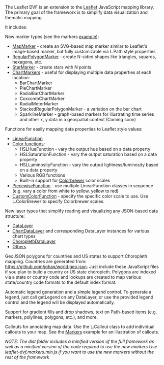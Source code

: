 The Leaflet DVF is an extension to the [Leaflet](http://www.leafletjs.com) JavaScript mapping library.
The primary goal of the framework is to simplify data visualization and thematic mapping.

It includes:

New marker types (see the markers [example](http://humangeo.github.com/leaflet-dvf/examples/html/markers.html)):

* [MapMarker](https://github.com/humangeo/leaflet-dvf/wiki/6.-Markers#lmapmarker) - create an SVG-based map marker similar to Leaflet's image-based marker, but fully customizable via L.Path style properties
* [RegularPolygonMarker](https://github.com/humangeo/leaflet-dvf/wiki/6.-Markers#lregularpolygonmarker) - create N-sided shapes like triangles, squares, hexagons, etc.
* [StarMarker](https://github.com/humangeo/leaflet-dvf/wiki/6.-Markers#lstarmarker) - create stars with N points
* [ChartMarkers](https://github.com/humangeo/leaflet-dvf/wiki/6.-Markers#chartmarkers) - useful for displaying multiple data properties at each location:
	* BarChartMarker
	* PieChartMarker
	* RadialBarChartMarker
	* CoxcombChartMarker
	* RadialMeterMarker
	* StackedRegularPolygonMarker - a variation on the bar chart
	* SparklineMarker - graph-based markers for illustrating time series and other x, y data in a geospatial context (Coming soon)

Functions for easily mapping data properties to Leaflet style values:

* [LinearFunction](https://github.com/humangeo/leaflet-dvf/wiki/5.-Utility-Functions#llinearfunction)
* [Color functions](https://github.com/humangeo/leaflet-dvf/wiki/5.-Utility-Functions#color-functions):
	* HSLHueFunction - vary the output hue based on a data property
	* HSLSaturationFunction - vary the output saturation based on a data property
	* HSLLuminosityFunction - vary the output lightness/luminosity based on a data property
	* Various RGB functions
	* Built-in support for [Colorbrewer](http://colorbrewer2.org) color scales
* [PiecewiseFunction](https://github.com/humangeo/leaflet-dvf/wiki/5.-Utility-Functions#lpiecewisefunction) - use multiple LinearFunction classes in sequence (e.g. vary a color from white to yellow, yellow to red)
* [CustomColorFunction](https://github.com/humangeo/leaflet-dvf/wiki/5.-Utility-Functions#lcustomcolorfunction) - specify the specific color scale to use.  Use L.ColorBrewer to specify Colorbrewer scales.

New layer types that simplify reading and visualizing any JSON-based data structure:

* [DataLayer](https://github.com/humangeo/leaflet-dvf/wiki/8.-Datalayers#ldatalayer)
* [ChartDataLayer](https://github.com/humangeo/leaflet-dvf/wiki/8.-Datalayers#chartdatalayers) and corresponding DataLayer instances for various chart types
* [ChoroplethDataLayer](https://github.com/humangeo/leaflet-dvf/wiki/8.-Datalayers#lchoroplethdatalayer)
* [Others](https://github.com/humangeo/leaflet-dvf/wiki/8.-Datalayers#lmarkerdatalayer)

GeoJSON polygons for countries and US states to support Choropleth mapping.  Countries are generated from:  https://github.com/johan/world.geo.json.
Just include these JavaScript files if you plan to build a country or US state choropleth.
Polygons are indexed via a state or country code and lookups are created to map various state/country code formats to the default index format.

Automatic legend generation and a simple legend control.
To generate a legend, just call getLegend on any DataLayer, or use the provided legend control and the legend will be displayed automatically.

Support for gradient fills and drop shadows, text on Path-based items (e.g. markers, polylines, polygons, etc.), and more.

Callouts for annotating map data.  Use the L.Callout class to add individual callouts to your map.  See the [Markers](http://humangeo.github.com/leaflet-dvf/examples/html/markers.html) example for an illustration of callouts.

*NOTE:  The dist folder includes a minified version of the full framework as well as a minified version of the code required to use the new markers*
*Use leaflet-dvf.markers.min.js if you want to use the new markers without the rest of the framework*